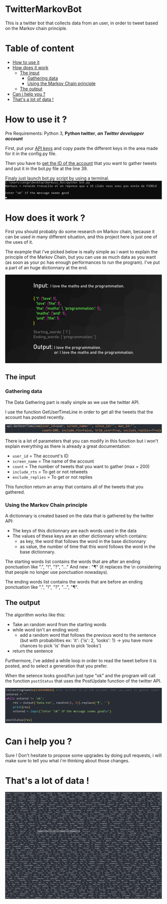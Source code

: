 # TwitterMarkovBot
This is a twitter bot that collects data from an user, in order to tweet based on the Markov chain principle.

# Table of content

-   [ How to use it ](#HowToUseIt)
-   [ How does it work ](#HowDoesItWork)
    -   [ The input ](#TheInput)
        -   [ Gathering data ](#GatheringData)
        -   [ Using the Markov Chain principle ](#UsingMarkovChain)
    -   [ The output ](#TheOutput)
-   [ Can i help you ? ](#CanIHelpYou)
-   [ That's a lot of data ! ](#HowDoesItWork)


<a name="HowToUseIt"></a>
# How to use it ?

Pre Requirements: Python 3, **Python twitter**, ***an Twitter developper account***

First, put your [API keys](https://developer.twitter.com/en/apps/) and copy paste the different keys in the area made for it in the config.py file.

Then you have to [get the ID of the account](https://tweeterid.com/) that you want to gather tweets 
and put it in the bot.py file at the line 39.

Finaly just launch bot.py script by using a terminal.
![Screenshot](img/CommandExample.png)

<a name="HowDoesItWork"></a>
# How does it work ?

First you should probably do some research on Markov chain, because it can be used in many different situation, and this project here is just one of the uses of it.

The example that i've picked below is really simple as i want to explain the principle of the Markov Chain, but you can use as much data as you want (as soon as your pc has enough performances to run the program). I've put a part of an huge dictionnary at the end.

![Screenshot](img/SimpleExplanation.png)

<a name="TheInput"></a>
## The input

<a name="GatheringData"></a>
### Gathering data

The Data Gathering part is really simple as we use the twitter API.

I use the function GetUserTimeLine in order to get all the tweets that the account has posted recently.

![Screenshot](img/GatheringTweets.png)

There is a lot of parameters that you can modify in this function but i won't explain everything as there is already a great documentation: 
-   `user_id` = The account's ID
-   `screen_name` = The name of the account
-   `count` = The number of tweets that you want to gather (max = 200)
-   `include_rts` = To get or not retweets
-   `exclude_replies` = To get or not replies 

This function return an array that contains all of the tweets that you gathered.

<a name="UsingMarkovChain"></a>
### Using the Markov Chain principle

A dictionnary is created based on the data that is gathered by the twitter API:
-   The keys of this dictionnary are each words used in the data
-   The values of these keys are an other dictionnary which contains:
    -   as key, the word that follows the word in the base dictionnary
    -   as value, the number of time that this word follows the word in the base dictionnary.

The starting words list contains the words that are after an ending ponctuation like ".", "!", "?", "..." And new : "¶" (it replaces the \n considering that people no longer use ponctuation nowadays).

The ending words list contains the words that are before an ending ponctuation like ".", "!", "?", "...", "¶".

<a name="TheOutput"></a>
## The output

The algorithm works like this:
-   Take an random word from the starting words
-   while word isn't an ending word:
    -   add a random word that follows the previous word to the sentence (but with probabilities ex: 'it': {'is': 2, 'looks': 1} → you have more chances to pick 'is' than to pick 'looks')
-   return the sentence

Furthermore, i've added a while loop in order to read the tweet before it is posted, and to select a generation that you prefer.
 
When the setence looks good/fun just type "ok" and the program will call the function `postStatus` that uses the PostUpdate function of the twitter API.

![Screenshot](img/SendingPost.png)

<a name="CanIHelpYou"></a>
# Can i help you ?

Sure ! Don't hesitate to propose some upgrades by doing pull requests, i will make sure to tell you what i'm thinking about those changes.

<a name="ThatsALotOfData"></a>
# That's a lot of data !

![Screenshot](img/ALotOfData.png)

